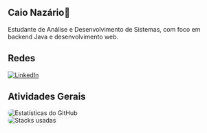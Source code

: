 ## Caio Nazário👋

Estudante de Análise e Desenvolvimento de Sistemas, com foco em backend Java e
desenvolvimento web.

## Redes
<p>
  <a href="https://www.linkedin.com/in/caionazariobarros?utm_source=share&utm_campaign=share_via&utm_content=profile&utm_medium=android_app" target="_blank">
    <img src="https://img.shields.io/badge/LinkedIn-0077B5?style=for-the-badge&logo=linkedin&logoColor=white" alt="LinkedIn"/>
  </a>
</p>


## Atividades Gerais

<div align="LEFT">
  <img src="https://github-readme-stats.vercel.app/api?username=CaioNazario&show_icons=true&theme=react&hide_border=true" alt="Estatísticas do GitHub" style="border-radius: 10px; box-shadow: 0 2px 10px rgba(0,0,0,0.07);" />
</div>
<div align="LEFT">
  <img src="https://github-readme-stats.vercel.app/api/top-langs/?username=CaioNazario&layout=compact&langs_count=8&hide_border=true&theme=react" alt="Stacks usadas" style="border-radius: 10px; box-shadow: 0 2px 10px rgba(0,0,0,0.07);" />
</div>
